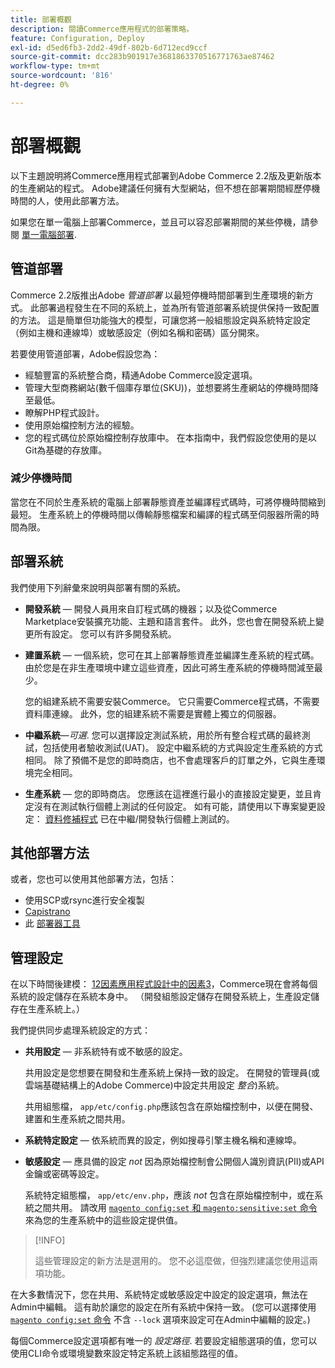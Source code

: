 ```yaml
---
title: 部署概觀
description: 閱讀Commerce應用程式的部署策略。
feature: Configuration, Deploy
exl-id: d5ed6fb3-2dd2-49df-802b-6d712ecd9ccf
source-git-commit: dcc283b901917e3681863370516771763ae87462
workflow-type: tm+mt
source-wordcount: '816'
ht-degree: 0%

---
```


# 部署概觀

以下主題說明將Commerce應用程式部署到Adobe Commerce 2.2版及更新版本的生產網站的程式。 Adobe建議任何擁有大型網站，但不想在部署期間經歷停機時間的人，使用此部署方法。

如果您在單一電腦上部署Commerce，並且可以容忍部署期間的某些停機，請參閱 [單一電腦部署](../deployment/single-machine.md).

## 管道部署

Commerce 2.2版推出Adobe _管道部署_ 以最短停機時間部署到生產環境的新方式。 此部署過程發生在不同的系統上，並為所有管道部署系統提供保持一致配置的方法。 這是簡單但功能強大的模型，可讓您將一般組態設定與系統特定設定（例如主機和連線埠）或敏感設定（例如名稱和密碼）區分開來。

若要使用管道部署，Adobe假設您為：

- 經驗豐富的系統整合商，精通Adobe Commerce設定選項。
- 管理大型商務網站(數千個庫存單位(SKU))，並想要將生產網站的停機時間降至最低。
- 瞭解PHP程式設計。
- 使用原始檔控制方法的經驗。
- 您的程式碼位於原始檔控制存放庫中。 在本指南中，我們假設您使用的是以Git為基礎的存放庫。

### 減少停機時間

當您在不同於生產系統的電腦上部署靜態資產並編譯程式碼時，可將停機時間縮到最短。 生產系統上的停機時間以傳輸靜態檔案和編譯的程式碼至伺服器所需的時間為限。

## 部署系統

我們使用下列辭彙來說明與部署有關的系統。

- **開發系統** — 開發人員用來自訂程式碼的機器；以及從Commerce Marketplace安裝擴充功能、主題和語言套件。 此外，您也會在開發系統上變更所有設定。 您可以有許多開發系統。

- **建置系統** — 一個系統，您可在其上部署靜態資產並編譯生產系統的程式碼。 由於您是在非生產環境中建立這些資產，因此可將生產系統的停機時間減至最少。

   您的組建系統不需要安裝Commerce。 它只需要Commerce程式碼，不需要資料庫連線。 此外，您的組建系統不需要是實體上獨立的伺服器。

- **中繼系統**—_可選_. 您可以選擇設定測試系統，用於所有整合程式碼的最終測試，包括使用者驗收測試(UAT)。 設定中繼系統的方式與設定生產系統的方式相同。 除了預備不是您的即時商店，也不會處理客戶的訂單之外，它與生產環境完全相同。

- **生產系統** — 您的即時商店。 您應該在這裡進行最小的直接設定變更，並且肯定沒有在測試執行個體上測試的任何設定。 如有可能，請使用以下專案變更設定： [資料修補程式](https://developer.adobe.com/commerce/php/development/components/declarative-schema/patches/) 已在中繼/開發執行個體上測試的。

## 其他部署方法

或者，您也可以使用其他部署方法，包括：

- 使用SCP或rsync進行安全複製
- [Capistrano](https://capistranorb.com/documentation/overview/what-is-capistrano)
- 此 [部署器工具](https://deployer.org/)

## 管理設定

在以下時間後建模： [12因素應用程式設計中的因素3](https://12factor.net/config)，Commerce現在會將每個系統的設定儲存在系統本身中。 （開發組態設定儲存在開發系統上，生產設定儲存在生產系統上。）

我們提供同步處理系統設定的方式：

- **共用設定** — 非系統特有或不敏感的設定。

   共用設定是您想要在開發和生產系統上保持一致的設定。 在開發的管理員(或雲端基礎結構上的Adobe Commerce)中設定共用設定 _整合_)系統。

   共用組態檔， `app/etc/config.php`應該包含在原始檔控制中，以便在開發、建置和生產系統之間共用。

- **系統特定設定** — 依系統而異的設定，例如搜尋引擎主機名稱和連線埠。

- **敏感設定** — 應具備的設定 _not_ 因為原始檔控制會公開個人識別資訊(PII)或API金鑰或密碼等設定。

   系統特定組態檔， `app/etc/env.php`，應該 _not_ 包含在原始檔控制中，或在系統之間共用。 請改用 [`magento config:set` 和 `magento:sensitive:set` 命令](../cli/set-configuration-values.md) 來為您的生產系統中的這些設定提供值。

>[!INFO]
>
>這些管理設定的新方法是選用的。 您不必這麼做，但強烈建議您使用這兩項功能。

在大多數情況下，您在共用、系統特定或敏感設定中設定的設定選項，無法在Admin中編輯。 這有助於讓您的設定在所有系統中保持一致。 (您可以選擇使用 [`magento config:set` 命令](../cli/set-configuration-values.md) 不含 `--lock` 選項來設定可在Admin中編輯的設定。)

每個Commerce設定選項都有唯一的 _設定路徑_. 若要設定組態選項的值，您可以使用CLI命令或環境變數來設定特定系統上該組態路徑的值。
